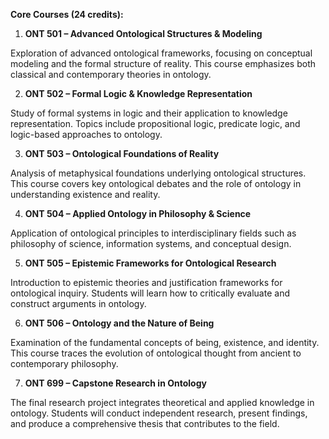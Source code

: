 **Core Courses (24 credits):**

1.	**ONT 501 – Advanced Ontological Structures & Modeling**

Exploration of advanced ontological frameworks, focusing on conceptual modeling and the formal structure of reality. This course emphasizes both classical and contemporary theories in ontology.

2.	**ONT 502 – Formal Logic & Knowledge Representation**

Study of formal systems in logic and their application to knowledge representation. Topics include propositional logic, predicate logic, and logic-based approaches to ontology.

3.	**ONT 503 – Ontological Foundations of Reality**

Analysis of metaphysical foundations underlying ontological structures. This course covers key ontological debates and the role of ontology in understanding existence and reality.

4.	**ONT 504 – Applied Ontology in Philosophy & Science**

Application of ontological principles to interdisciplinary fields such as philosophy of science, information systems, and conceptual design.

5.	**ONT 505 – Epistemic Frameworks for Ontological Research**

Introduction to epistemic theories and justification frameworks for ontological inquiry. Students will learn how to critically evaluate and construct arguments in ontology.

6.	**ONT 506 – Ontology and the Nature of Being**

Examination of the fundamental concepts of being, existence, and identity. This course traces the evolution of ontological thought from ancient to contemporary philosophy.

7.	**ONT 699 – Capstone Research in Ontology**

The final research project integrates theoretical and applied knowledge in ontology. Students will conduct independent research, present findings, and produce a comprehensive thesis that contributes to the field.
